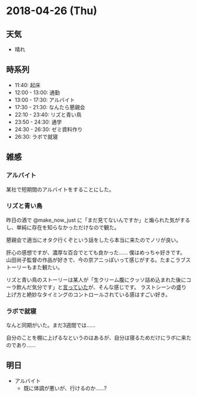 # 2018-04-26 (Thu)

## 天気

- 晴れ

## 時系列

- 11:40: 起床
- 12:00 - 13:00: 通勤
- 13:00 - 17:30: アルバイト
- 17:30 - 21:30: なんたら懇親会
- 22:10 - 23:40: リズと青い鳥
- 23:50 - 24:30: 通学
- 24:30 - 26:30: ゼミ資料作り
- 26:30: ラボで就寝

## 雑感

### アルバイト

某社で短期間のアルバイトをすることにした。

### リズと青い鳥

昨日の酒で @make_now_just に「まだ見てないんですか」と煽られた気がするし、単純に存在を知らなかっただけなので観た。

懇親会で適当にオタク行くぞという話をしたら本当に来たのでノリが良い。

肝心の感想ですが、濃厚な百合でとても良かった……
僕はめっちゃ好きです。
山田尚子監督の作品が好きで、今の京アニっぽいって感じがする。たまこラブストーリーもまた観たい。

リズと青い鳥のストーリーは某人が「生クリーム腹にクッソ詰め込まれた後にコーラ飲んだ気分です」と[言っていた](http://twitter.com/whywaita/status/989520044626395136)が、そんな感じです。
ラストシーンの盛り上げ方と絶妙なタイミングのコントロールされている感はすごい好き。

### ラボで就寝

なんと同期がいた。まだ3週間では……

自分のことを棚に上げるなというのはあるが、自分は寝るためだけにラボに来たのであり……

## 明日

- アルバイト
  - 既に体調が悪いが、行けるのか……?
